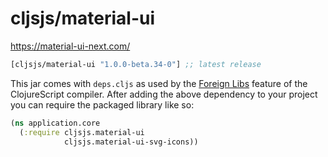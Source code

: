 # cljsjs/material-ui

https://material-ui-next.com/

[](dependency)
```clojure
[cljsjs/material-ui "1.0.0-beta.34-0"] ;; latest release
```
[](/dependency)

This jar comes with `deps.cljs` as used by the [Foreign Libs][flibs] feature
of the ClojureScript compiler. After adding the above dependency to your project
you can require the packaged library like so:

```clojure
(ns application.core
  (:require cljsjs.material-ui
            cljsjs.material-ui-svg-icons))
```

[flibs]: https://clojurescript.org/reference/packaging-foreign-deps
